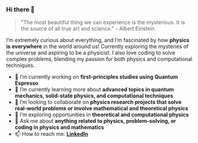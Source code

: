 ### Hi there 👋

> "The most beautiful thing we can experience is the mysterious. It is the source of all true art and science." - Albert Einstein

I’m extremely curious about everything, and I’m fascinated by how **physics is everywhere** in the world around us! Currently exploring the mysteries of the universe and aspiring to be a physicist. I also love coding to solve complex problems, blending my passion for both physics and computational techniques.

- 🔭 I’m currently working on **first-principles studies using Quantum Espresso**
- 🌱 I’m currently learning more about **advanced topics in quantum mechanics, solid-state physics, and computational techniques**
- 👯 I’m looking to collaborate on **physics research projects that solve real-world problems or involve mathematical and theoretical physics**
- 🤔 I’m exploring opportunities in **theoretical and computational physics**
- 💬 Ask me about **anything related to physics, problem-solving, or coding in physics and mathematics**
- 📫 How to reach me: **[LinkedIn](www.linkedin.com/in/kirthik-rajakumar-5a9469196)** 
